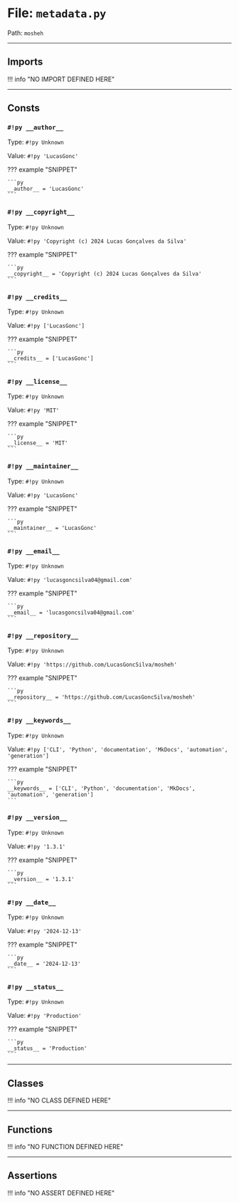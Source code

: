# File: `metadata.py`

Path: `mosheh`

---

## Imports

!!! info "NO IMPORT DEFINED HERE"

---

## Consts

### `#!py __author__`

Type: `#!py Unknown`

Value: `#!py 'LucasGonc'`

??? example "SNIPPET"

    ```py
    __author__ = 'LucasGonc'
    ```

### `#!py __copyright__`

Type: `#!py Unknown`

Value: `#!py 'Copyright (c) 2024 Lucas Gonçalves da Silva'`

??? example "SNIPPET"

    ```py
    __copyright__ = 'Copyright (c) 2024 Lucas Gonçalves da Silva'
    ```

### `#!py __credits__`

Type: `#!py Unknown`

Value: `#!py ['LucasGonc']`

??? example "SNIPPET"

    ```py
    __credits__ = ['LucasGonc']
    ```

### `#!py __license__`

Type: `#!py Unknown`

Value: `#!py 'MIT'`

??? example "SNIPPET"

    ```py
    __license__ = 'MIT'
    ```

### `#!py __maintainer__`

Type: `#!py Unknown`

Value: `#!py 'LucasGonc'`

??? example "SNIPPET"

    ```py
    __maintainer__ = 'LucasGonc'
    ```

### `#!py __email__`

Type: `#!py Unknown`

Value: `#!py 'lucasgoncsilva04@gmail.com'`

??? example "SNIPPET"

    ```py
    __email__ = 'lucasgoncsilva04@gmail.com'
    ```

### `#!py __repository__`

Type: `#!py Unknown`

Value: `#!py 'https://github.com/LucasGoncSilva/mosheh'`

??? example "SNIPPET"

    ```py
    __repository__ = 'https://github.com/LucasGoncSilva/mosheh'
    ```

### `#!py __keywords__`

Type: `#!py Unknown`

Value: `#!py ['CLI', 'Python', 'documentation', 'MkDocs', 'automation', 'generation']`

??? example "SNIPPET"

    ```py
    __keywords__ = ['CLI', 'Python', 'documentation', 'MkDocs', 'automation', 'generation']
    ```

### `#!py __version__`

Type: `#!py Unknown`

Value: `#!py '1.3.1'`

??? example "SNIPPET"

    ```py
    __version__ = '1.3.1'
    ```

### `#!py __date__`

Type: `#!py Unknown`

Value: `#!py '2024-12-13'`

??? example "SNIPPET"

    ```py
    __date__ = '2024-12-13'
    ```

### `#!py __status__`

Type: `#!py Unknown`

Value: `#!py 'Production'`

??? example "SNIPPET"

    ```py
    __status__ = 'Production'
    ```

---

## Classes

!!! info "NO CLASS DEFINED HERE"

---

## Functions

!!! info "NO FUNCTION DEFINED HERE"

---

## Assertions

!!! info "NO ASSERT DEFINED HERE"
